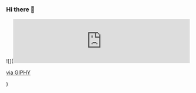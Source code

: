 ### Hi there 👋

![](<iframe src="https://giphy.com/embed/mtY1M5mf08MPGczxgJ" width="480" height="120" frameBorder="0" class="giphy-embed" allowFullScreen></iframe><p><a href="https://giphy.com/gifs/mtY1M5mf08MPGczxgJ">via GIPHY</a></p>)
<!--
**paridhi1603/paridhi1603** is a ✨ _special_ ✨ repository because its `README.md` (this file) appears on your GitHub profile.

Here are some ideas to get you started:

- 🔭 I’m currently working on ...
- 🌱 I’m currently learning ...
- 👯 I’m looking to collaborate on ...
- 🤔 I’m looking for help with ...
- 💬 Ask me about ...
- 📫 How to reach me: ...
- 😄 Pronouns: ...
- ⚡ Fun fact: ...
-->
